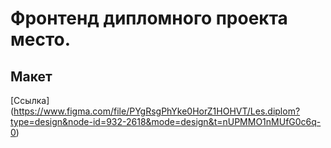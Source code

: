 # Фронтенд дипломного проекта место.

## Макет
[Ссылка]
(https://www.figma.com/file/PYgRsgPhYke0HorZ1HOHVT/Les.diplom?type=design&node-id=932-2618&mode=design&t=nUPMMO1nMUfG0c6q-0)
